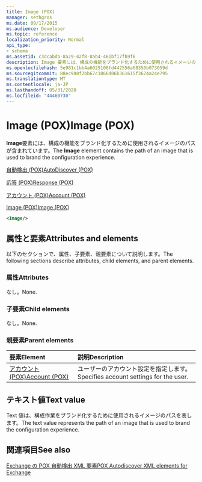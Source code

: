 ```yaml
---
title: Image (POX)
manager: sethgros
ms.date: 09/17/2015
ms.audience: Developer
ms.topic: reference
localization_priority: Normal
api_type:
- schema
ms.assetid: c3dcabdb-8a29-42f8-8ab4-461bf17fb9f6
description: Image 要素には、構成の機能をブランド化するために使用されるイメージのパスが含まれています。
ms.openlocfilehash: 5e981c1bb4a6029108fd442556a68356b073059d
ms.sourcegitcommit: 88ec988f2bb67c1866d06b361615f3674a24e795
ms.translationtype: MT
ms.contentlocale: ja-JP
ms.lasthandoff: 05/31/2020
ms.locfileid: "44460730"
---
```

# <a name="image-pox"></a><span data-ttu-id="2ffd2-103">Image (POX)</span><span class="sxs-lookup"><span data-stu-id="2ffd2-103">Image (POX)</span></span>

<span data-ttu-id="2ffd2-104">**Image**要素には、構成の機能をブランド化するために使用されるイメージのパスが含まれています。</span><span class="sxs-lookup"><span data-stu-id="2ffd2-104">The **Image** element contains the path of an image that is used to brand the configuration experience.</span></span> 
  
[<span data-ttu-id="2ffd2-105">自動検出 (POX)</span><span class="sxs-lookup"><span data-stu-id="2ffd2-105">AutoDiscover (POX)</span></span>](autodiscover-pox.md)
  
[<span data-ttu-id="2ffd2-106">応答 (POX)</span><span class="sxs-lookup"><span data-stu-id="2ffd2-106">Response (POX)</span></span>](response-pox.md)
  
[<span data-ttu-id="2ffd2-107">アカウント (POX)</span><span class="sxs-lookup"><span data-stu-id="2ffd2-107">Account (POX)</span></span>](account-pox.md)
  
[<span data-ttu-id="2ffd2-108">Image (POX)</span><span class="sxs-lookup"><span data-stu-id="2ffd2-108">Image (POX)</span></span>](image-pox.md)
  
```xml
<Image/>
```

## <a name="attributes-and-elements"></a><span data-ttu-id="2ffd2-109">属性と要素</span><span class="sxs-lookup"><span data-stu-id="2ffd2-109">Attributes and elements</span></span>

<span data-ttu-id="2ffd2-110">以下のセクションで、属性、子要素、親要素について説明します。</span><span class="sxs-lookup"><span data-stu-id="2ffd2-110">The following sections describe attributes, child elements, and parent elements.</span></span>
  
### <a name="attributes"></a><span data-ttu-id="2ffd2-111">属性</span><span class="sxs-lookup"><span data-stu-id="2ffd2-111">Attributes</span></span>

<span data-ttu-id="2ffd2-112">なし。</span><span class="sxs-lookup"><span data-stu-id="2ffd2-112">None.</span></span>
  
### <a name="child-elements"></a><span data-ttu-id="2ffd2-113">子要素</span><span class="sxs-lookup"><span data-stu-id="2ffd2-113">Child elements</span></span>

<span data-ttu-id="2ffd2-114">なし。</span><span class="sxs-lookup"><span data-stu-id="2ffd2-114">None.</span></span>
  
### <a name="parent-elements"></a><span data-ttu-id="2ffd2-115">親要素</span><span class="sxs-lookup"><span data-stu-id="2ffd2-115">Parent elements</span></span>

|<span data-ttu-id="2ffd2-116">**要素**</span><span class="sxs-lookup"><span data-stu-id="2ffd2-116">**Element**</span></span>|<span data-ttu-id="2ffd2-117">**説明**</span><span class="sxs-lookup"><span data-stu-id="2ffd2-117">**Description**</span></span>|
|:-----|:-----|
|[<span data-ttu-id="2ffd2-118">アカウント (POX)</span><span class="sxs-lookup"><span data-stu-id="2ffd2-118">Account (POX)</span></span>](account-pox.md) <br/> |<span data-ttu-id="2ffd2-119">ユーザーのアカウント設定を指定します。</span><span class="sxs-lookup"><span data-stu-id="2ffd2-119">Specifies account settings for the user.</span></span>  <br/> |
   
## <a name="text-value"></a><span data-ttu-id="2ffd2-120">テキスト値</span><span class="sxs-lookup"><span data-stu-id="2ffd2-120">Text value</span></span>

<span data-ttu-id="2ffd2-121">Text 値は、構成作業をブランド化するために使用されるイメージのパスを表します。</span><span class="sxs-lookup"><span data-stu-id="2ffd2-121">The text value represents the path of an image that is used to brand the configuration experience.</span></span>
  
## <a name="see-also"></a><span data-ttu-id="2ffd2-122">関連項目</span><span class="sxs-lookup"><span data-stu-id="2ffd2-122">See also</span></span>



[<span data-ttu-id="2ffd2-123">Exchange の POX 自動検出 XML 要素</span><span class="sxs-lookup"><span data-stu-id="2ffd2-123">POX Autodiscover XML elements for Exchange</span></span>](pox-autodiscover-xml-elements-for-exchange.md)

